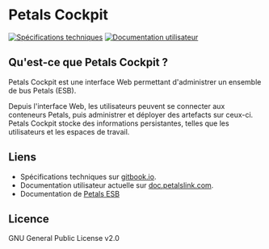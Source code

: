 # Petals Cockpit

[![Spécifications techniques](https://img.shields.io/badge/Sp%C3%A9cifications%20Technique-gitbook.io-blue.svg)](https://petals.gitbook.io/petals-cockpit-specs)
[![Documentation utilisateur](https://img.shields.io/badge/Documentation%20Utilisateur-doc.petalslink.com-orange.svg)](https://doc.petalslink.com/display/petalscockpitsnapshot/Petals+Cockpit+0.22.0-SNAPSHOT)

## Qu'est-ce que Petals Cockpit ?

Petals Cockpit est une interface Web permettant d'administrer un ensemble de bus Petals (ESB).

Depuis l'interface Web, les utilisateurs peuvent se connecter aux conteneurs Petals, puis administrer et déployer des artefacts sur ceux-ci. Petals Cockpit stocke des informations persistantes, telles que les utilisateurs et les espaces de travail.

## Liens

* Spécifications techniques sur [gitbook.io](https://petals.gitbook.io/petals-cockpit-specs).
* Documentation utilisateur actuelle sur [doc.petalslink.com](https://doc.petalslink.com/display/petalscockpitsnapshot/Petals+Cockpit+0.22.0-SNAPSHOT).
* Documentation de [Petals ESB](https://doc.petalslink.com)

## Licence

GNU General Public License v2.0
